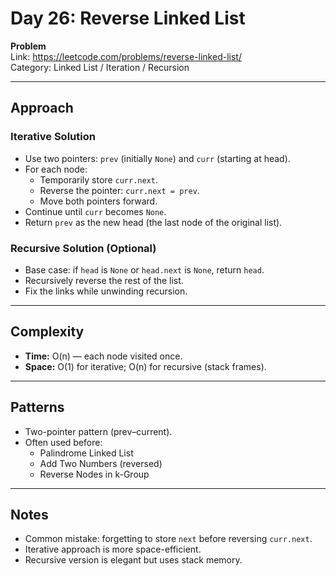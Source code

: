 # Day 26: Reverse Linked List

**Problem**  
Link: https://leetcode.com/problems/reverse-linked-list/  
Category: Linked List / Iteration / Recursion  

---

## Approach
### Iterative Solution
- Use two pointers: `prev` (initially `None`) and `curr` (starting at head).
- For each node:
  - Temporarily store `curr.next`.
  - Reverse the pointer: `curr.next = prev`.
  - Move both pointers forward.
- Continue until `curr` becomes `None`.
- Return `prev` as the new head (the last node of the original list).

### Recursive Solution (Optional)
- Base case: if `head` is `None` or `head.next` is `None`, return `head`.
- Recursively reverse the rest of the list.
- Fix the links while unwinding recursion.

---

## Complexity
- **Time:** O(n) — each node visited once.  
- **Space:** O(1) for iterative; O(n) for recursive (stack frames).

---

## Patterns
- Two-pointer pattern (prev–current).  
- Often used before:
  - Palindrome Linked List
  - Add Two Numbers (reversed)
  - Reverse Nodes in k-Group

---

## Notes
- Common mistake: forgetting to store `next` before reversing `curr.next`.  
- Iterative approach is more space-efficient.  
- Recursive version is elegant but uses stack memory.